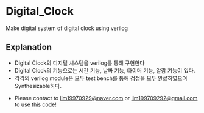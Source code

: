 # Digital_Clock
Make digital system of digital clock using verilog


## Explanation

- Digital Clock의 디지털 시스템을 verilog를 통해 구현한다
- Digital Clock의 기능으로는 시간 기능, 날짜 기능, 타이머 기능, 알람 기능이 있다. 
- 각각의 verilog module은 모두 test bench를 통해 검정을 모두 완료하였으며 Synthesizable하다. 


* Please contact to lim19970929@naver.com or lim199709292@gmail.com to use this code!
